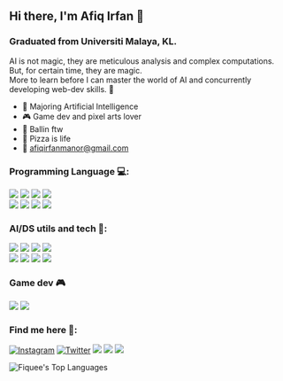 ## Hi there, I'm Afiq Irfan 👋

### Graduated from Universiti Malaya, KL.

AI is not magic, they are meticulous analysis and complex computations. But, for certain time, they are magic.
<br/>More to learn before I can master the world of AI and concurrently developing web-dev skills. 🎯

- 🧠 Majoring Artificial Intelligence 
- 🎮 Game dev and pixel arts lover
- 🏀 Ballin ftw
- 🍕 Pizza is life
- 📩 afiqirfanmanor@gmail.com

### Programming Language 💻:
<a href = "#"><img src = "https://img.shields.io/badge/Python-3776AB?style=for-the-badge&logo=python&logoColor=white"></a>
<a href = "#"><img src = "https://img.shields.io/badge/Java-ED8B00?style=for-the-badge&logo=java&logoColor=white"></a>
<a href = "#"><img src = "https://img.shields.io/badge/C%23-239120?style=for-the-badge&logo=c-sharp&logoColor=white"></a>
<a href = "#"><img src = "https://img.shields.io/badge/HTML-239120?style=for-the-badge&logo=html5&logoColor=white"></a><br/>
<a href = "#"><img src ="https://img.shields.io/badge/PHP-777BB4?style=for-the-badge&logo=php&logoColor=white"></a>
<a href = "#"><img src ="https://img.shields.io/badge/JavaScript-323330?style=for-the-badge&logo=javascript&logoColor=F7DF1E"></a>
<a href = "#"><img src = "https://img.shields.io/badge/CSS-239120?&style=for-the-badge&logo=css3&logoColor=white"></a>
<a href = "#"><img src ="https://img.shields.io/badge/Markdown-000000?style=for-the-badge&logo=markdown&logoColor=white"></a>

### AI/DS utils and tech 🧠:
<a href = "#"><img src ="https://img.shields.io/badge/TensorFlow-FF6F00?style=for-the-badge&logo=tensorflow&logoColor=white"></a>
<a href = "#"><img src ="https://img.shields.io/badge/PyTorch-EE4C2C?style=for-the-badge&logo=PyTorch&logoColor=white"></a>
<a href = "#"><img src ="https://img.shields.io/badge/scikit_learn-F7931E?style=for-the-badge&logo=scikit-learn&logoColor=white"></a>
<a href = "#"><img src ="https://img.shields.io/badge/OpenCV-27338e?style=for-the-badge&logo=OpenCV&logoColor=white"></a><br/>
<a href = "#"><img src ="https://img.shields.io/badge/Numpy-777BB4?style=for-the-badge&logo=numpy&logoColor=white"></a>
<a href = "#"><img src ="https://img.shields.io/badge/Pandas-2C2D72?style=for-the-badge&logo=pandas&logoColor=white"></a>
<a href = "#"><img src ="https://img.shields.io/badge/Streamlit-FF4B4B?style=for-the-badge&logo=Streamlit&logoColor=white"></a>
<a href = "#"><img src ="https://img.shields.io/badge/Visual_Studio_Code-0078D4?style=for-the-badge&logo=visual%20studio%20code&logoColor=white"></a>

### Game dev 🎮
<a href = "#"><img src ="https://img.shields.io/badge/Unity-100000?style=for-the-badge&logo=unity&logoColor=white"></a>
<a href = "#"><img src ="https://img.shields.io/badge/Aseprite%20-%237D929E.svg?&style=for-the-badge&logo=Aseprite&logoColor=white"></a>


### Find me here 🔎:
<a href = "https://www.instagram.com/fiquee__/"><img alt="Instagram" src="https://img.shields.io/badge/fiquee____%20-%23E4405F.svg?&style=for-the-badge&logo=Instagram&logoColor=white"></a>
<a href = "https://twitter.com/fiquee__"><img alt="Twitter" src="https://img.shields.io/badge/@fiquee____%20-%231DA1F2.svg?&style=for-the-badge&logo=Twitter&logoColor=white"/></a>
<a href ="https://www.linkedin.com/in/afiqirfan/"><img src = "https://img.shields.io/badge/LinkedIn-0077B5?style=for-the-badge&logo=linkedin&logoColor=white"></a>
<a href="https://biggiebob.itch.io"><img src ="https://img.shields.io/badge/biggiebob-FA5C5C?style=for-the-badge&logo=itch.io&logoColor=white"></a>
<img src="https://img.shields.io/badge/Gmail-D14836?style=for-the-badge&logo=gmail&logoColor=white">

<img align="left" alt="Fiquee's Top Languages" src="https://github-readme-stats.vercel.app/api/top-langs/?username=Fiquee&theme=dracula&hide=Hack"/>
